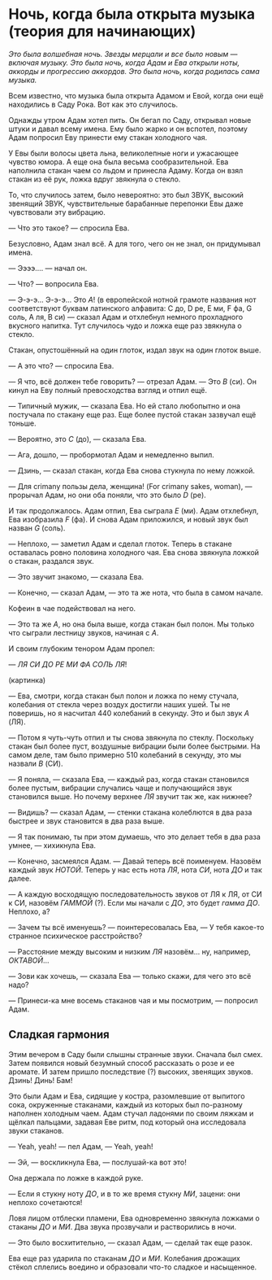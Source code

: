 # Ночь, когда была открыта музыка (теория для начинающих)

*Это была волшебная ночь. Звезды мерцали и все было новым — включая музыку. Это была ночь, когда Адам и Ева открыли ноты, аккорды и прогрессию аккордов. Это была ночь, когда родилась сама музыка.*

Всем известно, что музыка была открыта Адамом и Евой, когда они ещё находились в Саду Рока. Вот как это случилось.

Однажды утром Адам хотел пить. Он бегал по Саду, открывал новые штуки  и давал всему имена. Ему было жарко и он вспотел, поэтому Адам попросил Еву принести ему стакан холодного чая.

У Евы были волосы цвета льна, великолепные ноги и ужасающее чувство юмора. А еще она была весьма сообразительной. Ева  наполнила стакан чаем со льдом и принесла Адаму. Когда он взял стакан из её рук, ложка вдруг звякнула о стекло.

То, что случилось затем, было невероятно: это был ЗВУК, высокий звенящий ЗВУК, чувствительные барабанные перепонки Евы даже чувствовали эту вибрацию.

— Что это такое? — спросила Ева.

Безусловно, Адам знал всё. А для того, чего он не знал, он придумывал имена.

— Ээээ.... — начал он.

— Что? — вопросила Ева.

— Э-э-э... Э-э-э... Это *A*! (в европейской нотной грамоте названия нот соответствуют буквам латинского алфавита: C до, D ре, E ми, F фа, G соль, A ля, B си) — сказал Адам и отхлебнул немного прохладного вкусного напитка. Тут случилось чудо и ложка еще раз звякнула о стекло.

Стакан, опустошённый на один глоток, издал звук на один глоток выше.

— А это что? — спросила Ева.

— Я что, всё должен тебе говорить? — отрезал Адам. — Это *B* (си). Он кинул на Еву полный превосходства взгляд и отпил ещё.

— Типичный мужик, — сказала Ева. Но ей стало любопытно и она постучала по стакану еще раз. Еще более пустой стакан зазвучал ещё тоньше.

— Вероятно, это *C* (до), — сказала Ева.

— Ага, дошло, — пробормотал Адам и немедленно выпил.

— Дзинь, — сказал стакан, когда Ева снова стукнула по нему ложкой.

— Для crimany пользы дела, женщина! (For crimany sakes, woman), — прорычал Адам, но они оба поняли, что это было *D* (ре).

И так продолжалось. Адам отпил, Ева сыграла *E* (ми). Адам отхлебнул, Ева изобразила *F* (фа). И снова Адам приложился, и новый звук был назван *G* (соль).

— Неплохо, — заметил Адам и сделал глоток.  Теперь в стакане оставалась ровно половина холодного чая. Ева снова звякнула ложкой о стакан, раздался звук.

— Это звучит знакомо, — сказала Ева.

— Конечно, — сказал Адам, — это та же нота, что была в самом начале. 

Кофеин в чае подействовал на него. 

— Это та же *A*, но она была выше, когда стакан был полон. Мы только что сыграли лестницу звуков, начиная с *A*.

И своим глубоким тенором Адам пропел:

— *ЛЯ СИ ДО РЕ МИ ФА СОЛЬ ЛЯ*!

(картинка)

— Ева, смотри, когда стакан был полон и ложка по нему стучала, колебания от стекла через воздух достигли наших ушей. Ты не поверишь, но я насчитал 440 колебаний в секунду. Это и был звук *A* (ЛЯ).

— Потом я чуть-чуть отпил и ты снова звякнула по стеклу. Поскольку стакан был более пуст, воздушные вибрации были более быстрыми. На самом деле, там было примерно 510 колебаний в секунду, это мы назвали *B* (СИ).

— Я поняла, — сказала Ева, — каждый раз, когда стакан становился более пустым, вибрации случались чаще и получающийся звук становился выше. Но почему верхнее *ЛЯ* звучит так же, как нижнее?

— Видишь? — сказал Адам, — стенки стакана колеблются в два раза быстрее и звук становится в два раза выше. 

— Я так понимаю, ты при этом думаешь, что это делает тебя в два раза умнее, — хихикнула Ева.

— Конечно, засмеялся Адам. — Давай теперь всё поименуем. Назовём каждый звук *НОТОЙ*. Теперь у нас есть нота *ЛЯ*, нота *СИ*, нота *ДО* и так далее. 

— А каждую восходящую последовательность звуков от ЛЯ к ЛЯ, от СИ к СИ, назовём *ГАММОЙ* (?). Если мы начали с *ДО*, это будет *гамма ДО*. Неплохо, а?

— Зачем ты всё именуешь? — поинтересовалась Ева, — У тебя какое-то странное психическое расстройство?

— Расстояние между высоким и низким *ЛЯ* назовём... ну, например, *ОКТАВОЙ*...
 
— Зови как хочешь, — сказала Ева — только скажи, для чего это всё надо?

— Принеси-ка мне восемь стаканов чая и мы посмотрим, — попросил Адам.

## Сладкая гармония

Этим вечером в Саду были слышны странные звуки. Сначала был смех. Затем появился новый безумный способ рассказать о розе и ее аромате. И затем пришло последствие (?) высоких, звенящих звуков.  Дзинь! Динь! Бам! 

Это были Адам и Ева, сидящие у костра, разомлевшие от выпитого сока, окруженные стаканами, каждый из которых был по-разному наполнен холодным чаем. Адам стучал ладонями по своим ляжкам и щёлкал пальцами, задавая Еве ритм, под который она исследовала звуки стаканов.

— Yeah, yeah! — пел Адам, — Yeah, yeah!

— Эй, — воскликнула Ева, — послушай-ка вот это!

Она держала по ложке в каждой руке. 

— Если я стукну ноту *ДО*, и в то же время стукну *МИ*, зацени: они неплохо сочетаются!

Ловя лицом отблески пламени, Ева одновременно звякнула ложками о стаканы *ДО* и *МИ*. Два звука прозвучали и растворились в ночи.

— Это было восхитительно, — сказал Адам, — сделай так еще разок.

Ева еще раз ударила по стаканам *ДО* и *МИ*. Колебания дрожащих стёкол сплелись воедино и образовали что-то сладкое и насыщенное.
